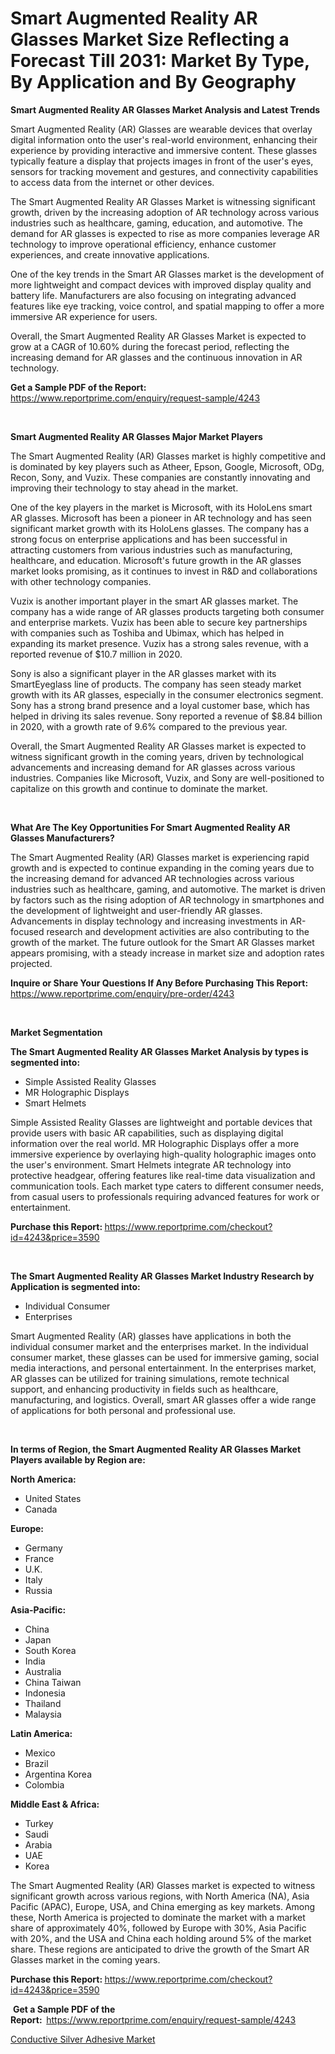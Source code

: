 <p><h1>Smart Augmented Reality AR Glasses Market Size Reflecting a Forecast Till 2031: Market By Type, By Application and By Geography</h1></p><p><strong>Smart Augmented Reality AR Glasses Market Analysis and Latest Trends</strong></p>
<p><p>Smart Augmented Reality (AR) Glasses are wearable devices that overlay digital information onto the user's real-world environment, enhancing their experience by providing interactive and immersive content. These glasses typically feature a display that projects images in front of the user's eyes, sensors for tracking movement and gestures, and connectivity capabilities to access data from the internet or other devices.</p><p>The Smart Augmented Reality AR Glasses Market is witnessing significant growth, driven by the increasing adoption of AR technology across various industries such as healthcare, gaming, education, and automotive. The demand for AR glasses is expected to rise as more companies leverage AR technology to improve operational efficiency, enhance customer experiences, and create innovative applications. </p><p>One of the key trends in the Smart AR Glasses market is the development of more lightweight and compact devices with improved display quality and battery life. Manufacturers are also focusing on integrating advanced features like eye tracking, voice control, and spatial mapping to offer a more immersive AR experience for users.</p><p>Overall, the Smart Augmented Reality AR Glasses Market is expected to grow at a CAGR of 10.60% during the forecast period, reflecting the increasing demand for AR glasses and the continuous innovation in AR technology.</p></p>
<p><strong>Get a Sample PDF of the Report:&nbsp;</strong> <a href="https://www.reportprime.com/enquiry/request-sample/4243">https://www.reportprime.com/enquiry/request-sample/4243</a></p>
<p>&nbsp;</p>
<p><strong>Smart Augmented Reality AR Glasses Major Market Players</strong></p>
<p><p>The Smart Augmented Reality (AR) Glasses market is highly competitive and is dominated by key players such as Atheer, Epson, Google, Microsoft, ODg, Recon, Sony, and Vuzix. These companies are constantly innovating and improving their technology to stay ahead in the market.</p><p>One of the key players in the market is Microsoft, with its HoloLens smart AR glasses. Microsoft has been a pioneer in AR technology and has seen significant market growth with its HoloLens glasses. The company has a strong focus on enterprise applications and has been successful in attracting customers from various industries such as manufacturing, healthcare, and education. Microsoft's future growth in the AR glasses market looks promising, as it continues to invest in R&D and collaborations with other technology companies.</p><p>Vuzix is another important player in the smart AR glasses market. The company has a wide range of AR glasses products targeting both consumer and enterprise markets. Vuzix has been able to secure key partnerships with companies such as Toshiba and Ubimax, which has helped in expanding its market presence. Vuzix has a strong sales revenue, with a reported revenue of $10.7 million in 2020.</p><p>Sony is also a significant player in the AR glasses market with its SmartEyeglass line of products. The company has seen steady market growth with its AR glasses, especially in the consumer electronics segment. Sony has a strong brand presence and a loyal customer base, which has helped in driving its sales revenue. Sony reported a revenue of $8.84 billion in 2020, with a growth rate of 9.6% compared to the previous year.</p><p>Overall, the Smart Augmented Reality AR Glasses market is expected to witness significant growth in the coming years, driven by technological advancements and increasing demand for AR glasses across various industries. Companies like Microsoft, Vuzix, and Sony are well-positioned to capitalize on this growth and continue to dominate the market.</p></p>
<p>&nbsp;</p>
<p><strong>What Are The Key Opportunities For Smart Augmented Reality AR Glasses Manufacturers?</strong></p>
<p><p>The Smart Augmented Reality (AR) Glasses market is experiencing rapid growth and is expected to continue expanding in the coming years due to the increasing demand for advanced AR technologies across various industries such as healthcare, gaming, and automotive. The market is driven by factors such as the rising adoption of AR technology in smartphones and the development of lightweight and user-friendly AR glasses. Advancements in display technology and increasing investments in AR-focused research and development activities are also contributing to the growth of the market. The future outlook for the Smart AR Glasses market appears promising, with a steady increase in market size and adoption rates projected.</p></p>
<p><strong>Inquire or Share Your Questions If Any Before Purchasing This Report:</strong> <a href="https://www.reportprime.com/enquiry/pre-order/4243">https://www.reportprime.com/enquiry/pre-order/4243</a></p>
<p>&nbsp;</p>
<p><strong>Market Segmentation</strong></p>
<p><strong>The Smart Augmented Reality AR Glasses Market Analysis by types is segmented into:</strong></p>
<p><ul><li>Simple Assisted Reality Glasses</li><li>MR Holographic Displays</li><li>Smart Helmets</li></ul></p>
<p><p>Simple Assisted Reality Glasses are lightweight and portable devices that provide users with basic AR capabilities, such as displaying digital information over the real world. MR Holographic Displays offer a more immersive experience by overlaying high-quality holographic images onto the user's environment. Smart Helmets integrate AR technology into protective headgear, offering features like real-time data visualization and communication tools. Each market type caters to different consumer needs, from casual users to professionals requiring advanced features for work or entertainment.</p></p>
<p><strong>Purchase this Report:&nbsp;</strong><a href="https://www.reportprime.com/checkout?id=4243&price=3590">https://www.reportprime.com/checkout?id=4243&price=3590</a></p>
<p>&nbsp;</p>
<p><strong>The Smart Augmented Reality AR Glasses Market Industry Research by Application is segmented into:</strong></p>
<p><ul><li>Individual Consumer</li><li>Enterprises</li></ul></p>
<p><p>Smart Augmented Reality (AR) glasses have applications in both the individual consumer market and the enterprises market. In the individual consumer market, these glasses can be used for immersive gaming, social media interactions, and personal entertainment. In the enterprises market, AR glasses can be utilized for training simulations, remote technical support, and enhancing productivity in fields such as healthcare, manufacturing, and logistics. Overall, smart AR glasses offer a wide range of applications for both personal and professional use.</p></p>
<p>&nbsp;</p>
<p><strong>In terms of Region, the Smart Augmented Reality AR Glasses Market Players available by Region are:</strong></p>
<p>
    <p> <strong> North America: </strong>
        <ul>
            <li>United States</li>
            <li>Canada</li>
        </ul>
        </p> 
    <p> <strong> Europe: </strong>
        <ul>
            <li>Germany</li>
            <li>France</li>
            <li>U.K.</li>
            <li>Italy</li>
            <li>Russia</li>
        </ul>
        </p> 
    <p> <strong> Asia-Pacific: </strong>
        <ul>
            <li>China</li>
            <li>Japan</li>
            <li>South Korea</li>
            <li>India</li>
            <li>Australia</li>
            <li>China Taiwan</li>
            <li>Indonesia</li>
            <li>Thailand</li>
            <li>Malaysia</li>
        </ul>
        </p> 
    <p> <strong> Latin America: </strong>
        <ul>
            <li>Mexico</li>
            <li>Brazil</li>
            <li>Argentina Korea</li>
            <li>Colombia</li>
        </ul>
        </p> 
    <p> <strong> Middle East & Africa: </strong>
        <ul>
            <li>Turkey</li>
            <li>Saudi</li>
            <li>Arabia</li>
            <li>UAE</li>
            <li>Korea</li>
        </ul>
    </p>
    </p>
<p><p>The Smart Augmented Reality (AR) Glasses market is expected to witness significant growth across various regions, with North America (NA), Asia Pacific (APAC), Europe, USA, and China emerging as key markets. Among these, North America is projected to dominate the market with a market share of approximately 40%, followed by Europe with 30%, Asia Pacific with 20%, and the USA and China each holding around 5% of the market share. These regions are anticipated to drive the growth of the Smart AR Glasses market in the coming years.</p></p>
<p><strong>Purchase this Report: </strong><a href="https://www.reportprime.com/checkout?id=4243&price=3590">https://www.reportprime.com/checkout?id=4243&price=3590</a></p>
<p>&nbsp;<strong>Get a Sample PDF of the Report:&nbsp;&nbsp;</strong><a href="https://www.reportprime.com/enquiry/request-sample/4243">https://www.reportprime.com/enquiry/request-sample/4243</a></p>
<p><strong></strong></p>
<p><p><a href="https://full-wildebeest-80b.notion.site/Conductive-Silver-Adhesive-Market-Provides-a-Comprehensive-Analysis-Including-a-Macro-Overview-of-th-1c8c87c31895496eb67316a817392c61">Conductive Silver Adhesive Market</a></p></p>